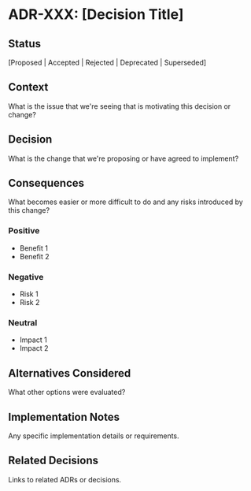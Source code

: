 # ADR-XXX: [Decision Title]

## Status
[Proposed | Accepted | Rejected | Deprecated | Superseded]

## Context
What is the issue that we're seeing that is motivating this decision or change?

## Decision
What is the change that we're proposing or have agreed to implement?

## Consequences
What becomes easier or more difficult to do and any risks introduced by this change?

### Positive
- Benefit 1
- Benefit 2

### Negative  
- Risk 1
- Risk 2

### Neutral
- Impact 1
- Impact 2

## Alternatives Considered
What other options were evaluated?

## Implementation Notes
Any specific implementation details or requirements.

## Related Decisions
Links to related ADRs or decisions.
